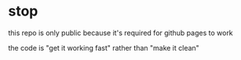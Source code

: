 # stop

this repo is only public because it's required for github pages to work

the code is "get it working fast" rather than "make it clean"
